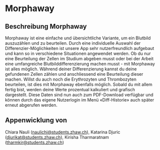 # Morphaway
 
## Beschreibung Morphaway
Morphaway ist eine einfache und übersichtliche Variante, um ein Blutbild auszuzählen und zu beurteilen. Durch eine individuelle Auswahl der Differenzier-Möglichkeiten ist unsere App sehr nutzerfreundlich aufgebaut und kann so in verschiedene Situationen angewendet werden. Ob du nur eine Beurteilung der Zellen im Studium abgeben musst oder bei der Arbeit eine umfangreiche Blutbilddifferenzierung machen musst - mit Morphaway ist alles möglich. Während deiner Differenzierung kannst du deine gefundenen Zellen zählen und anschliessend eine Beurteilung dieser machen. Willst du auch noch die Erythrozyten und Thrombozyten beurteilen, ist dies mit Morphaway ebenfalls möglich. Sobald du mit allem fertig bist, werden deine Werte prozentual kalkuliert und grafisch dargestellt. Diese Daten sind nun auch zum PDF-Download verfügbar und können durch das eigene Nutzerlogin im Menü «Diff-Historie» auch später erneut abgerufen werden. 

## Appenwicklung von
Chiara Nauli (naulichi@students.zhaw.ch),
Katarina Djuric (djurikat@students.zhaw.ch),
Kirisha Tharmaratnam (tharmkir@students.zhaw.ch)


